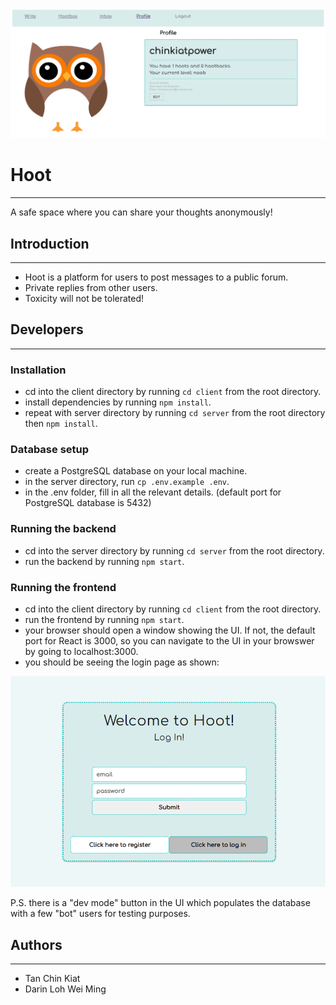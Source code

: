 ![Ui](client/public/profile_page_screenshot.png)

# Hoot

---

A safe space where you can share your thoughts anonymously!

## Introduction

---

- Hoot is a platform for users to post messages to a public forum.
- Private replies from other users.
- Toxicity will not be tolerated!

## Developers

---

### Installation

- cd into the client directory by running `cd client` from the root directory.
- install dependencies by running `npm install`.
- repeat with server directory by running `cd server` from the root directory then `npm install`.

### Database setup

- create a PostgreSQL database on your local machine.
- in the server directory, run `cp .env.example .env`.
- in the .env folder, fill in all the relevant details. (default port for PostgreSQL database is 5432)

### Running the backend

- cd into the server directory by running `cd server` from the root directory.
- run the backend by running `npm start`.

### Running the frontend

- cd into the client directory by running `cd client` from the root directory.
- run the frontend by running `npm start`.
- your browser should open a window showing the UI. If not, the default port for React is 3000, so you can navigate to the UI in your browswer by going to localhost:3000.
- you should be seeing the login page as shown:

![Login](client/public/login_page_screenshot.png)

P.S. there is a "dev mode" button in the UI which populates the database with a few "bot" users for testing purposes.

## Authors

---

- Tan Chin Kiat
- Darin Loh Wei Ming
